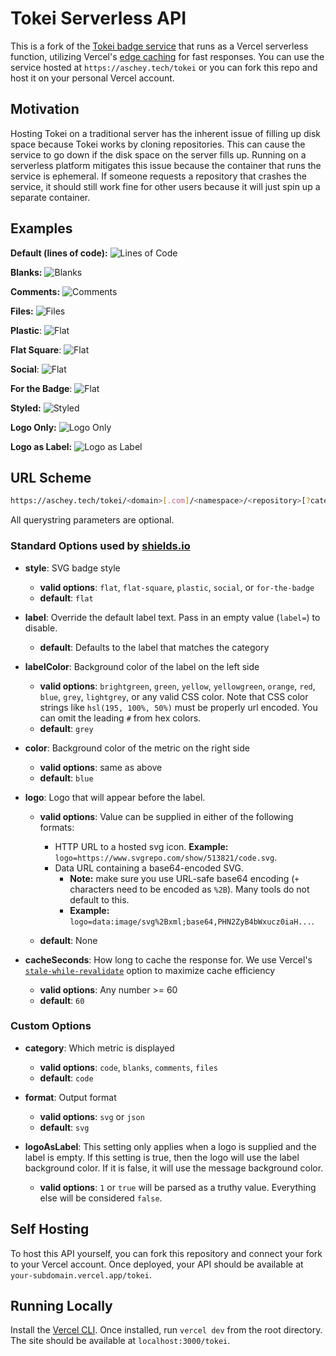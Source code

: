 # Tokei Serverless API

This is a fork of the [Tokei badge service](https://github.com/XAMPPRocky/tokei_rs) that runs as a Vercel serverless function, utilizing Vercel's [edge caching](https://vercel.com/docs/concepts/functions/serverless-functions/edge-caching#) for fast responses. You can use the service hosted at `https://aschey.tech/tokei` or you can fork this repo and host it on your personal Vercel account.

## Motivation

Hosting Tokei on a traditional server has the inherent issue of filling up disk space because Tokei works by cloning repositories. This can cause the service to go down if the disk space on the server fills up. Running on a serverless platform mitigates this issue because the container that runs the service is ephemeral. If someone requests a repository that crashes the service, it should still work fine for other users because it will just spin up a separate container.

## Examples

**Default (lines of code):** ![Lines of Code](https://aschey.tech/tokei/github/aschey/vercel-tokei)

**Blanks:** ![Blanks](https://aschey.tech/tokei/github/aschey/vercel-tokei?category=blanks)

**Comments:** ![Comments](https://aschey.tech/tokei/github/aschey/vercel-tokei?category=comments)

**Files:** ![Files](https://aschey.tech/tokei/github/aschey/vercel-tokei?category=files)

**Plastic**: ![Flat](https://aschey.tech/tokei/github/aschey/vercel-tokei?style=plastic)

**Flat Square**: ![Flat](https://aschey.tech/tokei/github/aschey/vercel-tokei?style=flat-square)

**Social**: ![Flat](https://aschey.tech/tokei/github/aschey/vercel-tokei?style=social)

**For the Badge**: ![Flat](https://aschey.tech/tokei/github/aschey/vercel-tokei?style=for-the-badge)

**Styled:** ![Styled](https://aschey.tech/tokei/github/aschey/vercel-tokei?labelColor=badbe6&color=32a852&style=for-the-badge&label=Lines&logo=https://simpleicons.org/icons/rust.svg)

**Logo Only:** ![Logo Only](https://aschey.tech/tokei/github/aschey/vercel-tokei?color=157c8c&style=for-the-badge&logo=https://simpleicons.org/icons/rust.svg&label=)

**Logo as Label:** ![Logo as Label](https://aschey.tech/tokei/github/aschey/vercel-tokei?color=9b73eb&style=for-the-badge&logo=https://simpleicons.org/icons/rust.svg&label=&logoAsLabel=true&labelColor=dbd3ed)

## URL Scheme

```sh
https://aschey.tech/tokei/<domain>[.com]/<namespace>/<repository>[?category=<category>&format=<format>&style=<style>&labelColor=<labelColor>&color=<color>&label=<label>&logo=<logo>&logoAsLabel=<logoAsLabel>&cacheSeconds=<cacheSeconds>]
```

All querystring parameters are optional.

### Standard Options used by [shields.io](https://shields.io/)

- **style**: SVG badge style
   - **valid options**: `flat`, `flat-square`, `plastic`, `social`, or `for-the-badge`
   - **default**: `flat`

- **label**: Override the default label text. Pass in an empty value (`label=`) to disable.
   - **default**: Defaults to the label that matches the category

- **labelColor**: Background color of the label on the left side
   - **valid options**: `brightgreen`, `green`, `yellow`, `yellowgreen`, `orange`, `red`, `blue`, `grey`, `lightgrey`, or any valid CSS color. Note that CSS color strings like `hsl(195, 100%, 50%)` must be properly url encoded. You can omit the leading `#` from hex colors.
   - **default**: `grey`

- **color**: Background color of the metric on the right side
   - **valid options**: same as above
   - **default**: `blue`

- **logo**: Logo that will appear before the label.
   - **valid options**: Value can be supplied in either of the following formats:
      - HTTP URL to a hosted svg icon. **Example:** `logo=https://www.svgrepo.com/show/513821/code.svg`.
      - Data URL containing a base64-encoded SVG.
         - **Note:** make sure you use URL-safe base64 encoding (`+` characters need to be encoded as `%2B`). Many tools do not default to this.
         - **Example:** `logo=data:image/svg%2Bxml;base64,PHN2ZyB4bWxucz0iaH...`.

   - **default**: None

- **cacheSeconds**: How long to cache the response for. We use Vercel's [`stale-while-revalidate`](https://vercel.com/docs/concepts/functions/serverless-functions/edge-caching#stale-while-revalidate) option to maximize cache efficiency
   - **valid options**: Any number >= 60
   - **default**: `60`

### Custom Options

- **category**: Which metric is displayed
   - **valid options**: `code`, `blanks`, `comments`, `files`
   - **default**: `code`

- **format**: Output format
   - **valid options**: `svg` or `json`
   - **default**: `svg`

- **logoAsLabel**: This setting only applies when a logo is supplied and the label is empty. If this setting is true, then the logo will use the label background color. If it is false, it will use the message background color.
   - **valid options**: `1` or `true` will be parsed as a truthy value. Everything else will be considered `false`.

## Self Hosting

To host this API yourself, you can fork this repository and connect your fork to your Vercel account. Once deployed, your API should be available at `your-subdomain.vercel.app/tokei`.

## Running Locally

Install the [Vercel CLI](https://vercel.com/docs/cli). Once installed, run `vercel dev` from the root directory. The site should be available at `localhost:3000/tokei`.
